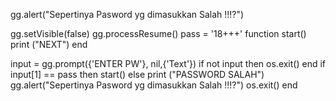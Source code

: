 gg.alert("Sepertinya Pasword yg dimasukkan Salah !!!?") 

gg.setVisible(false)
gg.processResume()
pass = '18+++'
function start()
print ("NEXT")
end 

input = gg.prompt({'ENTER PW'}, nil,{'Text'})
if not input then os.exit() end
if input[1] == pass then start() else
print ("PASSWORD SALAH")
gg.alert("Sepertinya Pasword yg dimasukkan Salah !!!?") 
os.exit()
end
